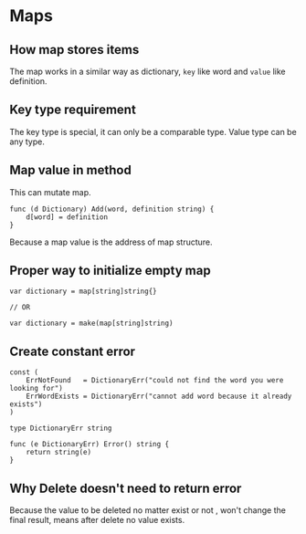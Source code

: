 # Maps

## How map stores items

The map works in a similar way as dictionary, `key` like word and `value` like definition.

## Key type requirement

The key type is special, it can only be a comparable type. Value type can be any type.

## Map value in method

This can mutate map.

```
func (d Dictionary) Add(word, definition string) {
    d[word] = definition
}
```

Because a map value is the address of map structure.

## Proper way to initialize empty map

```
var dictionary = map[string]string{}

// OR

var dictionary = make(map[string]string)

```

## Create constant error

```
const (
    ErrNotFound   = DictionaryErr("could not find the word you were looking for")
    ErrWordExists = DictionaryErr("cannot add word because it already exists")
)

type DictionaryErr string

func (e DictionaryErr) Error() string {
    return string(e)
}

```

## Why Delete doesn't need to return error

Because the value to be deleted no matter exist or not , won't change the final result, means after delete no value
exists.